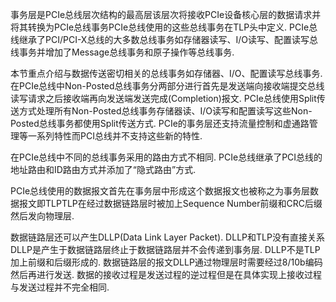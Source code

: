 事务层是PCIe总线层次结构的最高层该层次将接收PCIe设备核心层的数据请求并将其转换为PCIe总线事务PCIe总线使用的这些总线事务在TLP头中定义. PCIe总线继承了PCI/PCI-X总线的大多数总线事务如存储器读写、I/O读写、配置读写总线事务并增加了Message总线事务和原子操作等总线事务. 

本节重点介绍与数据传送密切相关的总线事务如存储器、I/O、配置读写总线事务. 在PCIe总线中Non-Posted总线事务分两部分进行首先是发送端向接收端提交总线读写请求之后接收端再向发送端发送完成(Completion)报文. PCIe总线使用Split传送方式处理所有Non-Posted总线事务存储器读、I/O读写和配置读写这些Non-Posted总线事务都使用Split传送方式. PCIe的事务层还支持流量控制和虚通路管理等一系列特性而PCI总线并不支持这些新的特性. 

在PCIe总线中不同的总线事务采用的路由方式不相同. PCIe总线继承了PCI总线的地址路由和ID路由方式并添加了“隐式路由”方式. 

PCIe总线使用的数据报文首先在事务层中形成这个数据报文也被称之为事务层数据报文即TLPTLP在经过数据链路层时被加上Sequence Number前缀和CRC后缀然后发向物理层. 

数据链路层还可以产生DLLP(Data Link Layer Packet). DLLP和TLP没有直接关系DLLP是产生于数据链路层终止于数据链路层并不会传递到事务层. DLLP不是TLP加上前缀和后缀形成的. 数据链路层的报文DLLP通过物理层时需要经过8/10b编码然后再进行发送. 数据的接收过程是发送过程的逆过程但是在具体实现上接收过程与发送过程并不完全相同. 